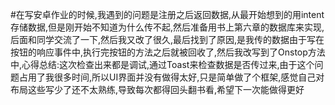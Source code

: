 #在写安卓作业的时候,我遇到的问题是注册之后返回数据,从最开始想到的用intent存储数据,但是刚开始不知道为什么传不起,然后准备用书上第六章的数据库来实现,后面和同学交流了一下,然后我又改了很久,最后找到了原因,是我传的数据由于写在按钮的响应事件中,执行完按钮的方法之后就被回收了,然后我改写到了Onstop方法中,心得总结:这次检查出来都是调试,通过Toast来检查数据是否传过来,由于这个问题占用了我很多时间,所以UI界面并没有做得太好,只是简单做了个框架,感觉自己对布局这些写少了还不太熟练,导致每次都得回头翻书看,希望下一次能做得更好

